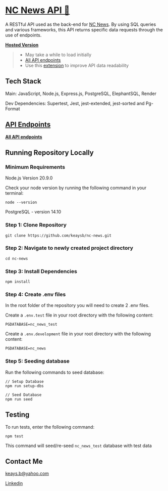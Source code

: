 # [NC News API 📰](https://nc-news-1ldz.onrender.com)
A RESTful API used as the back-end for [NC News](https://github.com/keaysb/nc-news). By using SQL queries and various frameworks, this API returns specific data requests through the use of endpoints.

**[Hosted Version](https://nc-news-1ldz.onrender.com)**

> * May take a while to load initially
> * [All API endpoints](#api-endpoints)
> * Use this [extension](https://chromewebstore.google.com/detail/json-formatter/bcjindcccaagfpapjjmafapmmgkkhgoa?hl=en&pli=1) to improve API data readability

## Tech Stack
Main: JavaScript, Node.js, Express.js, PostgreSQL, ElephantSQL, Render

Dev Dependencies: Supertest, Jest, jest-extended, jest-sorted and Pg-Format

## [API Endpoints](https://nc-news-1ldz.onrender.com/api)
**[All API endpoints](https://nc-news-1ldz.onrender.com/api)**

## Running Repository Locally
### Minimum Requirements
Node.js Version 20.9.0

Check your node version by running the following command in your terminal:
```
node --version
```
PostgreSQL - version 14.10

### Step 1: Clone Repository
```
git clone https://github.com/keaysb/nc-news.git
```
### Step 2: Navigate to newly created project directory
```
cd nc-news
```
### Step 3: Install Dependencies
```
npm install
```
### Step 4: Create .env files
In the root folder of the repository you will need to create 2 .env files.

Create a <code>.env.test</code> file in your root directory with the following content:
```
PGDATABASE=nc_news_test
```

Create a <code>.env.development</code> file in your root directory with the following content:
```
PGDATABASE=nc_news
```

### Step 5: Seeding database
Run the following commands to seed database:
```
// Setup Database
npm run setup-dbs

// Seed Database
npm run seed
```

## Testing
To run tests, enter the following command:
```
npm test
```
This command will seed/re-seed <code>nc_news_test</code> database with test data

## Contact Me
keays.b@yahoo.com

[Linkedin](https://www.linkedin.com/in/bill-keays/)